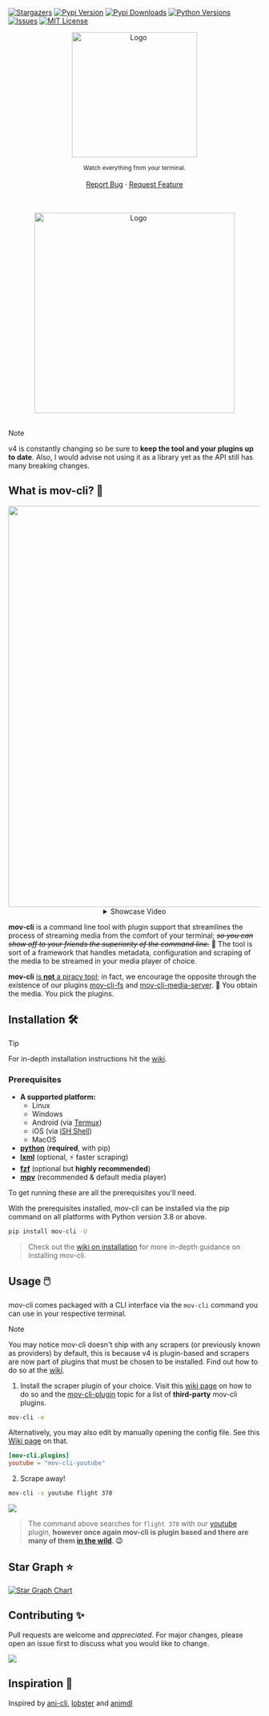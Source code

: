 <a name="readme-top"></a>

[![Stargazers][stars-shield]][stars-url]
[![Pypi Version][pypi-shield]][pypi-url]
[![Pypi Downloads][pypi-dl-shield]][pypi-stats-url]
[![Python Versions][python-shield]][pypi-url]
[![Issues][issues-shield]][issues-url]
[![MIT License][license-shield]][license-url]


<div align="center">

  <a href="https://github.com/mov-cli/mov-cli">
    <img src="https://github.com/mov-cli/mov-cli/assets/132799819/a23bec13-881d-41b9-b596-b31c6698b89e" alt="Logo" width="250">
  </a>

  <sub>Watch everything from your terminal.</sub>
  <br>
  <br>
  <a href="https://github.com/mov-cli/mov-cli/issues">Report Bug</a>
  ·
  <a href="https://github.com/mov-cli/mov-cli/issues">Request Feature</a>

  <br>
  <br>
  <a href="https://discord.gg/BMzC7ePsBV">
    <img src="https://invidget.switchblade.xyz/BMzC7ePsBV" alt="Logo" width="400">
  </a>

</div>
<br>

> [!Note]
> v4 is constantly changing so be sure to **keep the tool and your plugins up to date**. Also, I would advise not using it as a library yet as the API still has many breaking changes.

## What is mov-cli? 💫

<div align="center">

  <img width="800px" src="https://github.com/mov-cli/mov-cli/assets/66202304/fa78b38c-0df0-464a-a78e-cb8a04cdc885">

  <details>
    <summary>Showcase Video</summary>
    <video width="800px" src="https://github.com/mov-cli/mov-cli/assets/132799819/d924c3f5-775c-46a3-97f5-ff27433b69dd"/>
  </details>

</div>

**mov-cli** is a command line tool with plugin support that streamlines the process of streaming media from the comfort of your terminal; ~~*so you can show off to your friends the superiority of the command line.*~~ 💪 The tool is sort of a framework that handles metadata, configuration and scraping of the media to be streamed in your media player of choice.

**mov-cli** [is **not** a piracy tool](./disclaimer.md); in fact, we encourage the opposite through the existence of our plugins [mov-cli-fs](https://github.com/mov-cli/mov-cli-files) and [mov-cli-media-server](https://github.com/mov-cli/mov-cli-ms). 🫵 You obtain the media. You pick the plugins.

## Installation 🛠️

> [!TIP]
> For in-depth installation instructions hit the [wiki](https://github.com/mov-cli/mov-cli/wiki/Installation).

### Prerequisites
- **A supported platform:**
  - Linux
  - Windows
  - Android (via [Termux](https://termux.dev/en/))
  - iOS (via [iSH Shell](https://ish.app/))
  - MacOS
- **[python](https://www.python.org/downloads/)** (**required**, with pip)
- **[lxml](https://pypi.org/project/lxml/)** (optional, ⚡ faster scraping)
- **[fzf](https://github.com/junegunn/fzf?tab=readme-ov-file#installation)** (optional but **highly recommended**)
- **[mpv](https://mpv.io/installation/)** (recommended & default media player)

To get running these are all the prerequisites you'll need.

With the prerequisites installed, mov-cli can be installed via the pip command on all platforms with Python version 3.8 or above.

```sh
pip install mov-cli -U
```
> Check out the [wiki on installation](https://github.com/mov-cli/mov-cli/wiki/Installation) for more in-depth guidance on installing mov-cli.

## Usage 🖱️
mov-cli comes packaged with a CLI interface via the `mov-cli` command you can use in your respective terminal. 

> [!NOTE]
> You may notice mov-cli doesn't ship with any scrapers (or previously known as providers) by default, this is because v4 is plugin-based and scrapers are now part of plugins that must be chosen to be installed.
> Find out how to do so at the [wiki](https://github.com/mov-cli/mov-cli/wiki#plugins).

1. Install the scraper plugin of your choice. Visit this [wiki page](https://github.com/mov-cli/mov-cli/wiki/Plugins) on how to do so and the [mov-cli-plugin](https://github.com/topics/mov-cli-plugin) topic for a list of **third-party** mov-cli plugins.
```sh
mov-cli -e
```
Alternatively, you may also edit by manually opening the config file. See this [Wiki page](https://github.com/mov-cli/mov-cli/wiki/Configuration#introduction) on that.  
```toml
[mov-cli.plugins]
youtube = "mov-cli-youtube"
```

2. Scrape away!
```sh
mov-cli -s youtube flight 370
```
<img src="https://github.com/mov-cli/mov-cli/assets/132799819/8ccbd4b9-16d7-44cd-af8c-f788da1d5118">

> The command above searches for `flight 370` with our [youtube](https://github.com/mov-cli/mov-cli-youtube) plugin, **however once again mov-cli is plugin based and there are many of them [in the wild](https://github.com/topics/mov-cli-plugin). 😉**

## Star Graph ⭐
[![Star Graph Chart](https://api.star-history.com/svg?repos=mov-cli/mov-cli&type=Date)](https://star-history.com/#mov-cli/mov-cli&Date)

## Contributing ✨
Pull requests are welcome and *appreciated*. For major changes, please open an issue first to discuss what you would like to change.

<a href = "https://github.com/mov-cli/mov-cli/graphs/contributors">
  <img src = "https://contrib.rocks/image?repo=mov-cli/mov-cli"/>
</a>

## Inspiration 🌟
Inspired by [ani-cli](https://github.com/pystardust/ani-cli), [lobster](https://github.com/justchokingaround/lobster) and [animdl](https://github.com/justfoolingaround/animdl)

<!-- MARKDOWN LINKS & IMAGES -->
<!-- https://www.markdownguide.org/basic-syntax/#reference-style-links -->
[contributors-shield]: https://img.shields.io/github/contributors/mov-cli/mov-cli.svg?style=for-the-badge
[contributors-url]: https://github.com/mov-cli/mov-cli/graphs/contributors
[forks-shield]: https://img.shields.io/github/forks/mov-cli/mov-cli.svg?style=for-the-badge
[forks-url]: https://github.com/mov-cli/mov-cli/network/members
[stars-shield]: https://img.shields.io/github/stars/mov-cli/mov-cli?style=flat
[stars-url]: https://github.com/mov-cli/mov-cli/stargazers
[pypi-shield]: https://img.shields.io/pypi/v/mov-cli?style=flat
[pypi-url]: https://pypi.org/project/mov-cli/
[pypi-stats-url]: https://pypistats.org/packages/mov-cli
[python-shield]: https://img.shields.io/pypi/pyversions/mov-cli?style=flat
[issues-shield]: https://img.shields.io/github/issues/mov-cli/mov-cli?style=flat
[issues-url]: https://github.com/mov-cli/mov-cli/issues
[license-shield]: https://img.shields.io/github/license/mov-cli/mov-cli?style=flat
[license-url]: ./LICENSE
[pypi-dl-shield]: https://img.shields.io/pypi/dm/mov-cli?color=informational&label=pypi%20downloads
